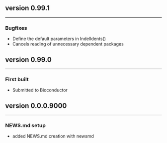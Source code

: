 ## version 0.99.1

---


### Bugfixes

- Define the default parameters in IndelIdents()
- Cancels reading of unnecessary dependent packages


## version 0.99.0

---


### First built

- Submitted to Bioconductor


## version 0.0.0.9000

---

### NEWS.md setup

- added NEWS.md creation with newsmd

